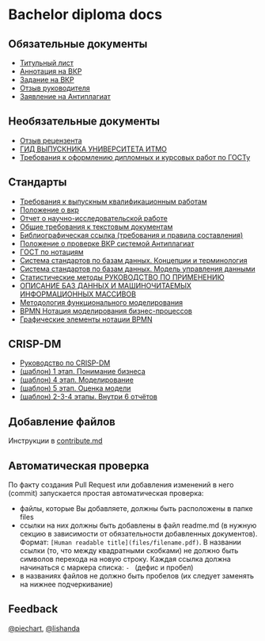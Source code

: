 # Bachelor diploma docs

## Обязательные документы
- [Титульный лист](files/titul.docx)
- [Аннотация на ВКР](files/Аннотация_на_ВКР_2020.doc)
- [Задание на ВКР](files/Задание_на_ВКР_2020.docx)
- [Отзыв руководителя](files/Отзыв_руководителя_на_ВКР_2020.docx)
- [Заявление на Антиплагиат](files/Заявление_на_Антиплагиат_2020.doc)


## Необязательные документы
- [Отзыв рецензента](files/Отзыв_рецензента_на_ВКР_2020.docx)
- [ГИД ВЫПУСКНИКА УНИВЕРСИТЕТА ИТМО](files/buklet_a4_GIA_ITOG.pdf)
- [Требования к оформлению дипломных и курсовых работ по ГОСТу](files/gost_require.pdf)


## Стандарты
- [Требования к выпускным квалификационным работам](files/Требования_к_ВКР.pdf)
- [Положение о вкр](files/положение_о_вкр.pdf)
- [Отчет о научно-исследовательской работе](files/ГОСТ7.32–2001.Отчет_о_научно-исследовательской_работе_Структура_и_правила_оформления.pdf)
- [Общие требования к текстовым документам](files/ГОСТ2.105-95.Единая_система_конструкторской_документации_Общие_требования_к_текстовым_документам.pdf)
- [Библиографическая ссылка (требования и правила составления)](files/ГОСТ7.0.5-2008.Библиографическая_ссылка_Общие_требования_и_правила_составления.pdf)
- [Положение о проверке ВКР системой Антиплагиат](files/Положение_о_проверке_выпускных_квалификационных_работ_обучающихся_в_университете_ИТМО_с_помощьюсистемы_Антиплагиат.pdf)
- [ГОСТ по нотациям](files/ГОСТ_Р_ИСО:МЭК_8824-3-2002_Информационная_технология_(ИТ).pdf)
- [Система стандартов по базам данных. Концепции и терминология](files/концепции_и_терминология.pdf)
- [Система стандартов по базам данных. Модель управления данными](files/эталонная_модель.pdf)
- [Статистические методы РУКОВОДСТВО ПО ПРИМЕНЕНИЮ](files/статистические_методы_руководство_по_применению.pdf)
- [ОПИСАНИЕ БАЗ ДАННЫХ И МАШИНОЧИТАЕМЫХ ИНФОРМАЦИОННЫХ МАССИВОВ](files/описание_БД_состав_обозначение_характеристик.pdf)
- [Методология функционального моделирования](files/idef.pdf)
- [BPMN Нотация моделирования бизнес-процессов](files/BPMN_specification.pdf)
- [Графические элементы нотации BPMN](files/BPMN_poster.pdf)


## CRISP-DM
- [Руководство по CRISP-DM](files/ModelerCRISPDM.pdf)
- [(шаблон) 1 этап. Понимание бизнеса](files/business_understanding.docx)
- [(шаблон) 4 этап. Моделирование](files/CRISP-DM_4_Моделирование.docx)
- [(шаблон) 5 этап. Оценка модели](files/CRISP-DM_5_Оценка_модели.docx)
- [(шаблон) 2-3-4 этапы. Внутри 6 отчётов](files/Dmitrieva_K3443_shablony.docx)




## Добавление файлов
Инструкции в [contribute.md](contribute.md)

## Автоматическая проверка
По факту создания Pull Request или добавления изменений в него (commit) запускается простая автоматическая проверка:
- файлы, которые Вы добавляете, должны быть расположены в папке files
- ссылки на них должны быть добавлены в файл readme.md (в нужную секцию в зависимости от обязательности добавленных документов). Формат: `[Human readable title](files/filename.pdf)`. В названии ссылки (то, что между квадратными скобками) не должно быть символов перехода на новую строку. Каждая ссылка должна начинаться с маркера списка: `- ` (дефис и пробел)
- в названиях файлов не должно быть пробелов (их следует заменять на нижнее подчеркивание)


## Feedback
[@piechart](https://mssg.me/piechart), [@lishanda](https://mssg.me/lishanda)
